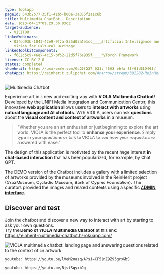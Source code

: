 ```yaml
---
type: toolapp
pageId: 543b2b77-35f1-41b5-b06e-3a355f2a1c6b
title: Multimedia ChatBot - Description
date: 2023-04-17T09:29:56.936Z
target-audience:
  - VISITOR
linkedWebinars:
  - 034cd93b-1043-42e9-9f2a-835d03a4e1cc____Artificial Intelligence and Computer
    Vision for Cultural Heritage
linkedToolkitComponents:
  - f682c5c9-46e5-4c15-bf52-21d5f76a935f____PyTorch Framework
license: CC BY 2.0
status: completed
thumbnail: https://ucarecdn.com/9a20f237-021c-4303-bbfa-f5f61d319465/
chatApps: https://reinherit.zulipchat.com/#narrow/stream/392282-ReInHerit-Applications-and-Toolkit/topic/Multimedia.20Chatbot.20VIOLA
---
```

![Multimedia Chatbot](https://ucarecdn.com/97a95fb1-19dc-46b2-bf0d-aac17699a195/ "Multimedia Chatbot")

Experience art in a new and exciting way with **VIOLA Multimedia Chatbot**! Developed by the UNIFI Media Integration and Communication Center, this innovative **web application** allows users to **interact with artworks** using **natural language and AI chatbots**. With VIOLA, users can ask **questions** about the **visual content and context of artworks** in a museum. 

> "Whether you are an art enthusiast or just beginning to explore the art world, VIOLA is the perfect tool to **enhance your experience**. Simply type in your questions or talk to VIOLA to see how your requests are answered with ease."

The design of this application is motivated by the recent huge interest **in chat-based interaction** that has been popularized, for example, by Chat GPT. 

The DEMO version of the Chatbot includes a gallery with a limited selection of artworks provided by the museums involved in the ReinHerit project (GrazMuseum, Cycladic Museum, Bank of Cyprus Foundation). The curators provided the images and related contents using a specific **[ADMIN interface](https://reinherit-hub.eu/tools/apps/c01cc7e5-033c-4d07-a56f-4612f9f210b3).**[](https://reinherit-hub.eu/tools/apps/c01cc7e5-033c-4d07-a56f-4612f9f210b3)

## Discover and test

Join the chatbot and discover a new way to interact with art by starting to ask your own questions. \
Try the **Demo of VIOLA Multimedia Chatbot** at this link:\
[https://reinherit-multimedia-c​hatbot.herokuapp.com/](https://reinherit-multimedia-chatbot.herokuapp.com/)

![VIOLA multimedia chatbot: landing page and answering questions related to the context of an artwork](https://ucarecdn.com/6adfc128-9bc3-4005-b996-aba3869bc16f/ "VIOLA multimedia chatbot: landing page and answering questions related to the context of an artwork")

`youtube: https://youtu.be/lVeM2oazqvA?si=CF5jnZ9Z93grxGbS`

`youtube: https://youtu.be/BjstSqyxbOg`